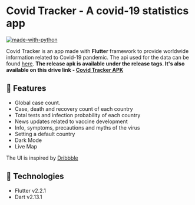 # Covid Tracker - A covid-19 statistics app

 [![made-with-python](https://img.shields.io/badge/Made%20With-Flutter-blue)](https://flutter.dev/)

Covid Tracker is an app made with **Flutter** framework to provide worldwide information related to Covid-19 pandemic. The api used for the data can be found [here](https://corona.lmao.ninja/docs/). **The release apk is available under the release tags. It's also available on this drive link - [Covid Tracker APK](https://github.com/zaidmukaddam/covid_tracker/releases/download/v1.0.0/app-release.apk)**

## :iphone: Features

- Global case count.
- Case, death and recovery count of each country
- Total tests and infection probability of each country
- News updates related to vaccine development
- Info, symptoms, precautions and myths of the virus
- Setting a default country
- Dark Mode
- Live Map

The UI is inspired by [Dribbble](https://dribbble.com/shots/10847147-Coronavirus-Covid-19-Dashboard)

## 🚀 Technologies

- Flutter v2.2.1
- Dart v2.13.1
